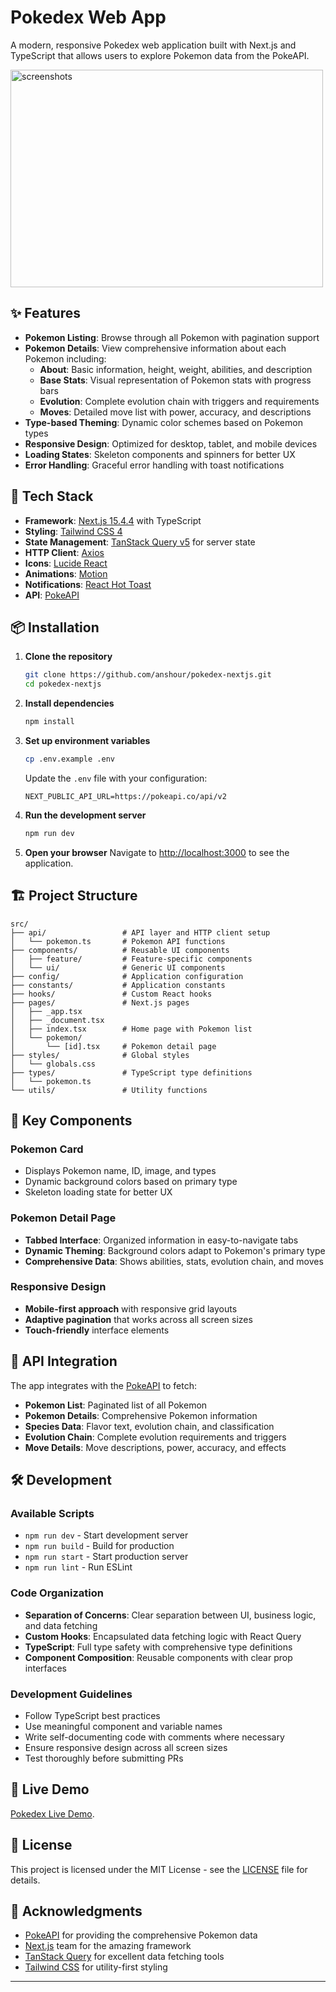 # Pokedex Web App

A modern, responsive Pokedex web application built with Next.js and TypeScript that allows users to explore Pokemon data from the PokeAPI.

<img width="500" height="348" alt="screenshots" src="https://github.com/user-attachments/assets/5dcdb17d-739b-46ea-900b-1584f10c3738" />

## ✨ Features

- **Pokemon Listing**: Browse through all Pokemon with pagination support
- **Pokemon Details**: View comprehensive information about each Pokemon including:
  - **About**: Basic information, height, weight, abilities, and description
  - **Base Stats**: Visual representation of Pokemon stats with progress bars
  - **Evolution**: Complete evolution chain with triggers and requirements
  - **Moves**: Detailed move list with power, accuracy, and descriptions
- **Type-based Theming**: Dynamic color schemes based on Pokemon types
- **Responsive Design**: Optimized for desktop, tablet, and mobile devices
- **Loading States**: Skeleton components and spinners for better UX
- **Error Handling**: Graceful error handling with toast notifications

## 🚀 Tech Stack

- **Framework**: [Next.js 15.4.4](https://nextjs.org/) with TypeScript
- **Styling**: [Tailwind CSS 4](https://tailwindcss.com/)
- **State Management**: [TanStack Query v5](https://tanstack.com/query) for server state
- **HTTP Client**: [Axios](https://axios-http.com/)
- **Icons**: [Lucide React](https://lucide.dev/)
- **Animations**: [Motion](https://motion.dev/)
- **Notifications**: [React Hot Toast](https://react-hot-toast.com/)
- **API**: [PokeAPI](https://pokeapi.co/)

## 📦 Installation

1. **Clone the repository**
   ```bash
   git clone https://github.com/anshour/pokedex-nextjs.git
   cd pokedex-nextjs
   ```

2. **Install dependencies**
   ```bash
   npm install
   ```

3. **Set up environment variables**
   ```bash
   cp .env.example .env
   ```
   
   Update the `.env` file with your configuration:
   ```env
   NEXT_PUBLIC_API_URL=https://pokeapi.co/api/v2
   ```

4. **Run the development server**
   ```bash
   npm run dev
   ```

5. **Open your browser**
   Navigate to [http://localhost:3000](http://localhost:3000) to see the application.

## 🏗️ Project Structure

```
src/
├── api/                 # API layer and HTTP client setup
│   └── pokemon.ts       # Pokemon API functions
├── components/          # Reusable UI components
│   ├── feature/         # Feature-specific components
│   └── ui/              # Generic UI components
├── config/              # Application configuration
├── constants/           # Application constants
├── hooks/               # Custom React hooks
├── pages/               # Next.js pages
│   ├── _app.tsx
│   ├── _document.tsx
│   ├── index.tsx        # Home page with Pokemon list
│   └── pokemon/
│       └── [id].tsx     # Pokemon detail page
├── styles/              # Global styles
│   └── globals.css
├── types/               # TypeScript type definitions
│   └── pokemon.ts
└── utils/               # Utility functions
```

## 🎯 Key Components

### Pokemon Card
- Displays Pokemon name, ID, image, and types
- Dynamic background colors based on primary type
- Skeleton loading state for better UX

### Pokemon Detail Page
- **Tabbed Interface**: Organized information in easy-to-navigate tabs
- **Dynamic Theming**: Background colors adapt to Pokemon's primary type
- **Comprehensive Data**: Shows abilities, stats, evolution chain, and moves

### Responsive Design
- **Mobile-first approach** with responsive grid layouts
- **Adaptive pagination** that works across all screen sizes
- **Touch-friendly** interface elements

## 🔌 API Integration

The app integrates with the [PokeAPI](https://pokeapi.co/) to fetch:

- **Pokemon List**: Paginated list of all Pokemon
- **Pokemon Details**: Comprehensive Pokemon information
- **Species Data**: Flavor text, evolution chain, and classification
- **Evolution Chain**: Complete evolution requirements and triggers
- **Move Details**: Move descriptions, power, accuracy, and effects

## 🛠️ Development

### Available Scripts

- `npm run dev` - Start development server
- `npm run build` - Build for production
- `npm run start` - Start production server
- `npm run lint` - Run ESLint

### Code Organization

- **Separation of Concerns**: Clear separation between UI, business logic, and data fetching
- **Custom Hooks**: Encapsulated data fetching logic with React Query
- **TypeScript**: Full type safety with comprehensive type definitions
- **Component Composition**: Reusable components with clear prop interfaces

### Development Guidelines

- Follow TypeScript best practices
- Use meaningful component and variable names
- Write self-documenting code with comments where necessary
- Ensure responsive design across all screen sizes
- Test thoroughly before submitting PRs

## 🔗 Live Demo

[Pokedex Live Demo](https://pokedex-gold-delta.vercel.app/).

## 📄 License

This project is licensed under the MIT License - see the [LICENSE](LICENSE) file for details.

## 🙏 Acknowledgments

- [PokeAPI](https://pokeapi.co/) for providing the comprehensive Pokemon data
- [Next.js](https://nextjs.org/) team for the amazing framework
- [TanStack Query](https://tanstack.com/query) for excellent data fetching tools
- [Tailwind CSS](https://tailwindcss.com/) for utility-first styling

---
